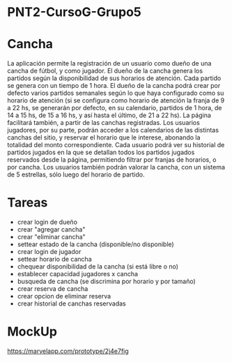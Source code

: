 # PNT2-CursoG-Grupo5
# Cancha
La aplicación permite la registración de un usuario como dueño de una cancha de fútbol, y como jugador. El dueño de la cancha genera los partidos según la disponibilidad de sus horarios de atención. Cada partido se genera con un tiempo de 1 hora. El dueño de la cancha podrá crear por defecto varios partidos semanales según lo que haya configurado como su horario de atención (si se configura como horario de atención la franja de 9 a 22 hs, se generarán por defecto, en su calendario, partidos de 1 hora, de 14 a 15 hs, de 15 a 16 hs, y así hasta el último, de 21 a 22 hs). La página facilitará también, a partir de las canchas registradas. Los usuarios jugadores, por su parte, podrán acceder a los calendarios de las distintas canchas del sitio, y reservar el horario que le interese, abonando la totalidad del monto correspondiente. Cada usuario podrá ver su historial de partidos jugados en la que se detallan todos los partidos jugados reservados desde la página, permitiendo filtrar por franjas de horarios, o por cancha. Los usuarios también podrán valorar la cancha, con un sistema de 5 estrellas, sólo luego del horario de partido.

# Tareas
- crear login de dueño
- crear "agregar cancha"
- crear "eliminar cancha"
- settear estado de la cancha (disponible/no disponible)
- crear login de jugador
- settear horario de cancha
- chequear disponibilidad de la cancha (si está libre o no)
- establecer capacidad jugadores x cancha
- busqueda de cancha (se discrimina por horario y por tamaño)
- crear reserva de cancha
- crear opcion de eliminar reserva
- crear historial de canchas reservadas

# MockUp
https://marvelapp.com/prototype/2j4e7fig
